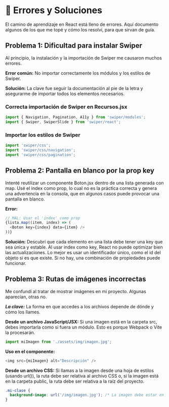 # 🐛 Errores y Soluciones

El camino de aprendizaje en React está lleno de errores. Aquí documento algunos de los que me topé y cómo los resolví, para que sirvan de guía.

## Problema 1: Dificultad para instalar Swiper

Al principio, la instalación y la importación de Swiper me causaron muchos errores.

**Error común:** No importar correctamente los módulos y los estilos de Swiper.

**Solución:** La clave fue seguir la documentación al pie de la letra y asegurarme de importar todos los elementos necesarios.

### Correcta importación de Swiper en Recursos.jsx

```javascript
import { Navigation, Pagination, A11y } from 'swiper/modules';
import { Swiper, SwiperSlide } from 'swiper/react';

```

### Importar los estilos de Swiper

```javascript
import 'swiper/css';
import 'swiper/css/navigation';
import 'swiper/css/pagination';

```

## Problema 2: Pantalla en blanco por la prop key

Intenté reutilizar un componente Boton.jsx dentro de una lista generada con map. Usé el index como prop, lo cual no es la práctica correcta y genera una advertencia en la consola, que en algunos casos puede provocar una pantalla en blanco.

**Error:**

```JavaScript
// MAL: Usar el 'index' como prop
{lista.map((item, index) => (
  <Boton key={index} data={item} />
))}

```

**Solución:** Descubrí que cada elemento en una lista debe tener una key que sea única y estable. Al usar index como key, React no puede optimizar bien las actualizaciones. Lo mejor es usar un identificador único, como el id del objeto si es que existe. Si no hay, una combinación de propiedades puede funcionar.

## Problema 3: Rutas de imágenes incorrectas

Me confundí al tratar de mostrar imágenes en mi proyecto. Algunas aparecían, otras no.

***La clave:*** La forma en que accedes a los archivos depende de dónde y cómo los llames.

**Desde un archivo JavaScript/JSX:** Si una imagen está en la carpeta src, debes importarla como si fuera un módulo. Esto es porque Webpack o Vite la procesarán.

```JavaScript
import miImagen from './assets/img/imagen.jpg';

```

**Uso en el componente:**
```JavaScript
<img src={miImagen} alt="Descripción" />

```

**Desde un archivo CSS:** Si llamas a la imagen desde una hoja de estilos (usando url()), la ruta debe ser relativa al archivo CSS o, si la imagen está en la carpeta public, la ruta debe ser relativa a la raíz del proyecto.

```CSS
.mi-clase {
  background-image: url('/img/imagen.jpg'); /* La imagen debe estar en public/img/ */
}

```